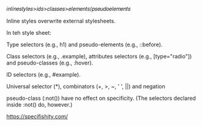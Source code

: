 
𝑖𝑛𝑙𝑖𝑛𝑒𝑠𝑡𝑦𝑙𝑒𝑠>𝑖𝑑𝑠>𝑐𝑙𝑎𝑠𝑠𝑒𝑠>𝑒𝑙𝑒𝑚𝑒𝑛𝑡𝑠/𝑝𝑠𝑒𝑢𝑑𝑜𝑒𝑙𝑒𝑚𝑒𝑛𝑡𝑠

Inline styles overwrite external stylesheets.

In teh style sheet: 

Type selectors (e.g., h1) and pseudo-elements (e.g., ::before).

Class selectors (e.g., .example), attributes selectors (e.g., [type="radio"]) and pseudo-classes (e.g., :hover).

ID selectors (e.g., #example).

Universal selector (*), combinators (+, >, ~, ' ', ||) and negation 

pseudo-class (:not()) have no effect on specificity. (The selectors declared inside :not() do, however.)

https://specifishity.com/

